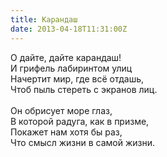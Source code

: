 ```yaml
---
title: Карандаш
date: 2013-04-18T11:31:00Z
---
```


О дайте, дайте карандаш!<br />
И грифель лабиринтом улиц<br />
Начертит мир, где всё отдашь,<br />
Чтоб пыль стереть с экранов лиц.<br />
<br />
Он обрисует море глаз,<br />
В которой радуга, как в призме,<br />
Покажет нам хотя бы раз,<br />
Что смысл жизни в самой жизни.